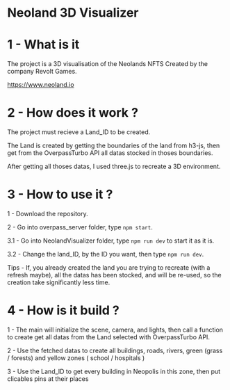 # Neoland 3D Visualizer

# 1 - What is it

The project is a 3D visualisation of the Neolands NFTS Created by the company Revolt Games.

https://www.neoland.io

# 2 - How does it work ?

The project must recieve a Land_ID to be created.

The Land is created by getting the boundaries of the land from h3-js, then get from the OverpassTurbo API all datas stocked in thoses boundaries.

After getting all thoses datas, I used three.js to recreate a 3D environment.

# 3 - How to use it ?

1 - Download the repository.

2 - Go into overpass_server folder, type `npm start`.

3.1 - Go into NeolandVisualizer folder, type `npm run dev` to start it as it is.

3.2 - Change the land_ID, by the ID you want, then type `npm run dev`.

Tips - If, you already created the land you are trying to recreate (with a refresh maybe), all the datas has been stocked, and will be re-used, so the creation take significantly less time.

# 4 - How is it build ?

1 - The main will initialize the scene, camera, and lights, then call a function to create get all datas from the Land selected with OverpassTurbo API.

2 - Use the fetched datas to create all buildings, roads, rivers, green (grass / forests) and yellow zones ( school / hospitals )

3 - Use the Land_ID to get every building in Neopolis in this zone, then put clicables pins at their places
